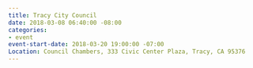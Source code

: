 ```yaml
---
title: Tracy City Council
date: 2018-03-08 06:40:00 -08:00
categories:
- event
event-start-date: 2018-03-20 19:00:00 -07:00
Location: Council Chambers, 333 Civic Center Plaza, Tracy, CA 95376
---
```


